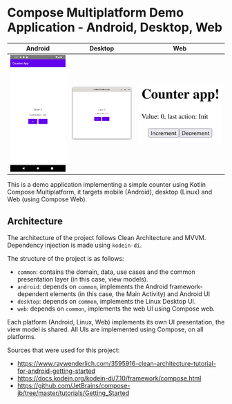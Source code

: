 # Compose Multiplatform Demo Application - Android, Desktop, Web

|          Android          |         Desktop          |         Web          |
|:-------------------------:|:------------------------:|:--------------------:|
| ![home](doc/android.png ) | ![home](doc/desktop.png) | ![home](doc/web.png) |

This is a demo application implementing a simple counter using Kotlin Compose Multiplatform,
it targets mobile (Android), desktop (Linux) and Web (using Compose Web).

## Architecture

The architecture of the project follows Clean Architecture and MVVM. Dependency injection is made using
`kodein-di`.

The structure of the project is as follows:

- `common`: contains the domain, data, use cases and the common presentation layer (in this case, view models).
- `android`: depends on `common`, implements the Android framework-dependent elements (in this case, the Main Activity) and Android UI
- `desktop`: depends on `common`, implements the Linux Desktop UI.
- `web`: depends on `common`, implements the web UI using Compose web.

Each platform (Android, Linux, Web) implements its own UI presentation, the view model is shared.
All UIs are implemented using Compose, on all platforms.

Sources that were used for this project:

- https://www.raywenderlich.com/3595916-clean-architecture-tutorial-for-android-getting-started
- https://docs.kodein.org/kodein-di/7.10/framework/compose.html
- https://github.com/JetBrains/compose-jb/tree/master/tutorials/Getting_Started